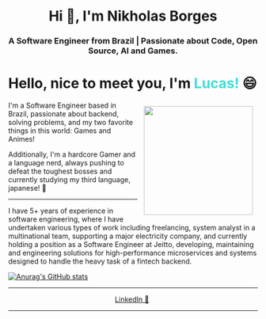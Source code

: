 <h1 align="center">Hi 👋, I'm Nikholas Borges</h1>
<h3 align="center">A Software Engineer from Brazil | Passionate about Code, Open Source, AI and Games.</h3>

<h1> Hello, nice to meet you, I'm <strong style="color:#41ded3">Lucas!</strong>  😄</h1>

<img style="padding:10px" align="right" width="220" src="https://i.pinimg.com/originals/d9/bb/49/d9bb49ceafc6488856d774d62fdfa478.jpg">

<p> I'm a Software Engineer based in Brazil, passionate about backend, solving problems, and my two favorite things in this world: Games and Animes!</p>
Additionally, I'm a hardcore Gamer and a language nerd, always pushing to defeat the toughest bosses and currently studying my third language, japanese! 🎲
<hr>
I have 5+ years of experience in software engineering, where I have undertaken various types of work including freelancing, system analyst in a multinational team, supporting a major electricity company, and currently holding a position as a Software Engineer at Jeitto, developing, maintaining and engineering solutions for high-performance microservices and systems designed to handle the heavy task of a fintech backend.

[![Anurag's GitHub stats](https://github-readme-stats.vercel.app/api?username=LLxD&hide=stars&show_icons=true&theme=dark#gh-dark-mode-only&count_private=true)](https://github.com/anuraghazra/github-readme-stats)

---

<center>

[LinkedIn 💼](https://www.linkedin.com/in/nikholas-martins-borges-5152471b6/)&nbsp;

</center>

---

